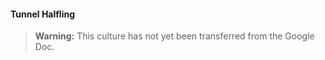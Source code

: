 #### Tunnel Halfling

> **Warning:**
> This culture has not yet been transferred from the Google Doc.
